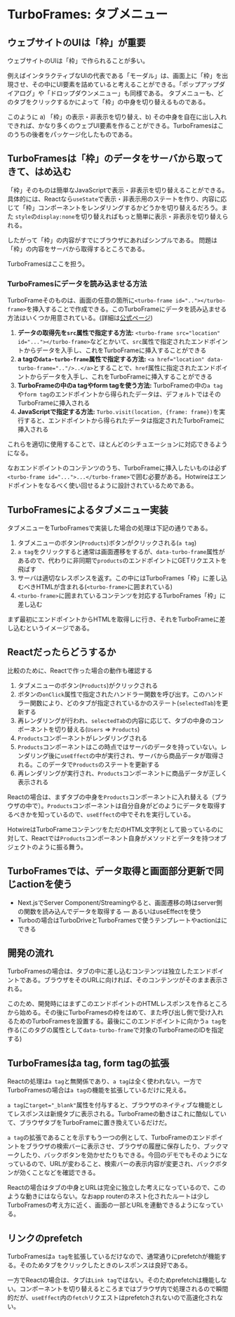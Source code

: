 # TurboFrames: タブメニュー

## ウェブサイトのUIは「枠」が重要

ウェブサイトのUIは「枠」で作られることが多い。

例えばインタラクティブなUIの代表である「モーダル」は、画面上に「枠」を出現させ、その中にUI要素を詰めていると考えることができる。「ポップアップダイアログ」や「ドロップダウンメニュー」も同様である。 タブメニューも、どのタブをクリックするかによって「枠」の中身を切り替えるものである。

このように a) 「枠」の表示・非表示を切り替え、b) その中身を自在に出し入れできれば、かなり多くのウェブUI要素を作ることができる。TurboFramesはこのうちの後者をパッケージ化したものである。

## TurboFramesは「枠」のデータをサーバから取ってきて、はめ込む

「枠」そのものは簡単なJavaScriptで表示・非表示を切り替えることができる。具体的には、Reactなら`useState`で表示・非表示用のステートを作り、内容に応じて「枠」コンポーネントをレンダリングするかどうかを切り替えるだろう。また `style`の`display:none`を切り替えればもっと簡単に表示・非表示を切り替えられる。

したがって「枠」の内容がすでにブラウザにあればシンプルである。 問題は「枠」の内容をサーバから取得するところである。

TurboFramesはここを担う。

### TurboFramesにデータを読み込ませる方法

TurboFrameそのものは、画面の任意の箇所に`<turbo-frame id=".."></turbo-frame>`を挿入することで作成できる。このTurboFrameにデータを読み込ませる方法はいくつか用意されている。(詳細は[公式ページ](https://turbo.hotwired.dev/reference/frames))

1. **データの取得先を`src`属性で指定する方法:** `<turbo-frame src="location" id="..."></turbo-frame>`などとかいて、`src`属性で指定されたエンドポイントからデータを入手し、これをTurboFrameに挿入することができる
2. **a tagの`data-turbo-frame`属性で指定する方法:** `<a href="location" data-turbo-frame=".."/>..</a>`とすることで、`href`属性に指定されたエンドポイントからデータを入手し、これをTurboFrameに挿入することができる
3. **TurboFrameの中のa tagやform tagを使う方法:** TurboFrameの中の`a tag`や`form tag`のエンドポイントから得られたデータは、デフォルトではそのTurboFrameに挿入される
4. **JavaScriptで指定する方法:** `Turbo.visit(location, {frame: frame})`を実行すると、エンドポイントから得られたデータは指定されたTurboFrameに挿入される

これらを適切に使用することで、ほとんどのシチュエーションに対応できるようになる。

なおエンドポイントのコンテンツのうち、TurboFrameに挿入したいものは必ず`<turbo-frame id="...">...</turbo-frame>`で囲む必要がある。Hotwireはエンドポイントをなるべく使い回せるように設計されているためである。

## TurboFramesによるタブメニュー実装

タブメニューをTurboFramesで実装した場合の処理は下記の通りである。

1. タブメニューのボタン(`Products`)ボタンがクリックされる(`a tag`)
2. `a tag`をクリックすると通常は画面遷移をするが、`data-turbo-frame`属性があるので、代わりに非同期で`products`のエンドポイントにGETリクエストを飛ばす
3. サーバは適切なレスポンスを返す。この中にはTurboFrames「枠」に差し込むべきHTMLが含まれる(`<turbo-frame>`に囲まれている)
4. `<turbo-frame>`に囲まれているコンテンツを対応するTurboFrames「枠」に差し込む

まず最初にエンドポイントからHTMLを取得しに行き、それをTurboFrameに差し込むというイメージである。

## Reactだったらどうするか

比較のために、Reactで作った場合の動作も確認する

1. タブメニューのボタン(`Products`)がクリックされる
2. ボタンの`onClick`属性で指定されたハンドラー関数を呼び出す。このハンドラー関数により、どのタブが指定されているかのステート(`selectedTab`)を更新する
3. 再レンダリングが行われ、`selectedTab`の内容に応じて、タブの中身のコンポーネントを切り替える(`Users` => `Products`)
4. `Products`コンポーネントがレンダリングされる
5. `Products`コンポーネントはこの時点ではサーバのデータを持っていない。レンダリング後に`useEffect`の中が実行され、サーバから商品データが取得される。このデータで`Products`のステートを更新する
6. 再レンダリングが実行され、`Products`コンポーネントに商品データが正しく表示される

Reactの場合は、まずタブの中身を`Products`コンポーネントに入れ替える（ブラウザの中で）。`Products`コンポーネントは自分自身がどのようにデータを取得するべきかを知っているので、`useEffect`の中でそれを実行している。

HotwireはTurboFrameコンテンツをただのHTML文字列として扱っているのに対して、Reactでは`Products`コンポーネント自身がメソッドとデータを持つオブジェクトのように振る舞う。

## TurboFramesでは、データ取得と画面部分更新で同じactionを使う

* Next.jsでServer Component/Streamingやると、画面遷移の時はserver側の関数を読み込んでデータを取得する –– あるいはuseEffectを使う
* Turboの場合はTurboDriveとTurboFramesで使うテンプレートやactionはにできる

## 開発の流れ

TurboFramesの場合は、タブの中に差し込むコンテンツは独立したエンドポイントである。ブラウザをそのURLに向ければ、そのコンテンツがそのまま表示される。

このため、開発時にはまずこのエンドポイントのHTMLレスポンスを作るところから始める。その後にTurboFramesの枠をはめて、また呼び出し側で受け入れるためのTurboFramesを設置する。最後にこのエンドポイントに向かう`a tag`を作る(このタグの属性として`data-turbo-frame`で対象のTurboFrameのIDを指定する)

## TurboFramesはa tag, form tagの拡張

Reactの処理は`a tag`と無関係であり、`a tag`は全く使われない。一方でTurboFramesの場合は`a tag`の機能を拡張しているだけに見える。

`a tag`に`target="_blank"`属性を付与すると、ブラウザのネイティブな機能としてレスポンスは新規タブに表示される。TurboFrameの動きはこれに酷似していて、ブラウザタブをTurboFrameに置き換えているだけだ。

`a tag`の拡張であることを示すもう一つの例として、TurboFrameのエンドポイントをブラウザの検索バーに表示させ、ブラウザの履歴に保存したり、ブックマークしたり、バックボタンを効かせたりもできる。今回のデモでもそのようになっているので、URLが変わること、検索バーの表示内容が変更され、バックボタンが効くことなどを確認できる。

Reactの場合はタブの中身とURLは完全に独立した考えになっているので、このような動きにはならない。なおapp routerのネスト化されたルートは少しTurboFramesの考え方に近く、画面の一部とURLを連動できるようになっている。

## リンクのprefetch

TurboFramesは`a tag`を拡張しているだけなので、通常通りにprefetchが機能する。そのためタブをクリックしたときのレスポンスは良好である。

一方でReactの場合は、タブは`Link tag`ではない。そのためprefetchは機能しない。コンポーネントを切り替えるところまではブラウザ内で処理されるので瞬間的だが、`useEffect`内の`fetch`リクエストはprefetchされないので高速化されない。

